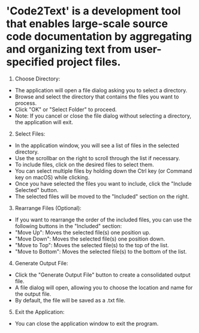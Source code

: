  # 'Code2Text' is a development tool that enables large-scale source code documentation by aggregating and organizing text from user-specified project files.

 1. Choose Directory:
 - The application will open a file dialog asking you to select a directory.
 - Browse and select the directory that contains the files you want to process.
 - Click "OK" or "Select Folder" to proceed.
 - Note: If you cancel or close the file dialog without selecting a directory, the application will exit.

 2. Select Files:
 - In the application window, you will see a list of files in the selected directory.
 - Use the scrollbar on the right to scroll through the list if necessary.
 - To include files, click on the desired files to select them.
 - You can select multiple files by holding down the Ctrl key (or Command key on macOS) while clicking.
 - Once you have selected the files you want to include, click the "Include Selected" button.
 - The selected files will be moved to the "Included" section on the right.

 3. Rearrange Files (Optional):
 - If you want to rearrange the order of the included files, you can use the following buttons in the "Included" section:
 - "Move Up": Moves the selected file(s) one position up.
 - "Move Down": Moves the selected file(s) one position down.
 - "Move to Top": Moves the selected file(s) to the top of the list.
 - "Move to Bottom": Moves the selected file(s) to the bottom of the list.

 4. Generate Output File:
 - Click the "Generate Output File" button to create a consolidated output file.
 - A file dialog will open, allowing you to choose the location and name for the output file.
 - By default, the file will be saved as a .txt file.

 5. Exit the Application:
 - You can close the application window to exit the program.
